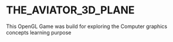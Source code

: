 # THE_AVIATOR_3D_PLANE
This OpenGL Game was build for  exploring the Computer graphics concepts learning purpose 
